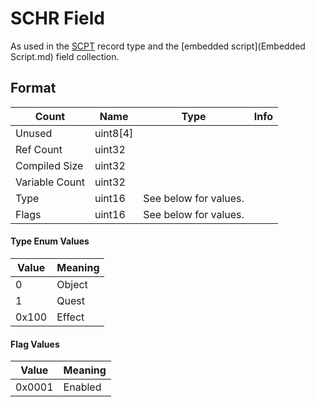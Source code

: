 SCHR Field
==========

As used in the [SCPT](../SCPT.md) record type and the [embedded script](Embedded Script.md) field collection.

## Format

Count | Name | Type | Info
------|------|------|-----
 | Unused | uint8[4] | 
 | Ref Count | uint32 |
 | Compiled Size | uint32 |
 | Variable Count | uint32 |
 | Type | uint16 | See below for values.
 | Flags | uint16 | See below for values.
 
#### Type Enum Values

Value | Meaning
------|--------
0 | Object
1 | Quest
0x100 | Effect

#### Flag Values

Value | Meaning
------|--------
0x0001 | Enabled
